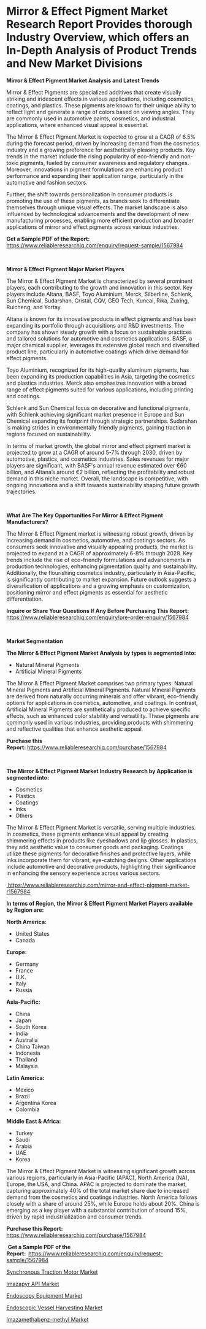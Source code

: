 <p><h1>Mirror & Effect Pigment Market Research Report Provides thorough Industry Overview, which offers an In-Depth Analysis of Product Trends and New Market Divisions</h1></p><p><strong>Mirror & Effect Pigment Market Analysis and Latest Trends</strong></p>
<p><p>Mirror & Effect Pigments are specialized additives that create visually striking and iridescent effects in various applications, including cosmetics, coatings, and plastics. These pigments are known for their unique ability to reflect light and generate a range of colors based on viewing angles. They are commonly used in automotive paints, cosmetics, and industrial applications, where enhanced visual appeal is essential.</p><p>The Mirror & Effect Pigment Market is expected to grow at a CAGR of 6.5% during the forecast period, driven by increasing demand from the cosmetics industry and a growing preference for aesthetically pleasing products. Key trends in the market include the rising popularity of eco-friendly and non-toxic pigments, fueled by consumer awareness and regulatory changes. Moreover, innovations in pigment formulations are enhancing product performance and expanding their application range, particularly in the automotive and fashion sectors.</p><p>Further, the shift towards personalization in consumer products is promoting the use of these pigments, as brands seek to differentiate themselves through unique visual effects. The market landscape is also influenced by technological advancements and the development of new manufacturing processes, enabling more efficient production and broader applications of mirror and effect pigments across various industries.</p></p>
<p><strong>Get a Sample PDF of the Report:&nbsp;</strong> <a href="https://www.reliableresearchiq.com/enquiry/request-sample/1567984">https://www.reliableresearchiq.com/enquiry/request-sample/1567984</a></p>
<p>&nbsp;</p>
<p><strong>Mirror & Effect Pigment Major Market Players</strong></p>
<p><p>The Mirror & Effect Pigment Market is characterized by several prominent players, each contributing to the growth and innovation in this sector. Key players include Altana, BASF, Toyo Aluminium, Merck, Silberline, Schlenk, Sun Chemical, Sudarshan, Cristal, CQV, GEO Tech, Kuncai, Rika, Zuxing, Ruicheng, and Yortay.</p><p>Altana is known for its innovative products in effect pigments and has been expanding its portfolio through acquisitions and R&D investments. The company has shown steady growth with a focus on sustainable practices and tailored solutions for automotive and cosmetics applications. BASF, a major chemical supplier, leverages its extensive global reach and diversified product line, particularly in automotive coatings which drive demand for effect pigments.</p><p>Toyo Aluminium, recognized for its high-quality aluminum pigments, has been expanding its production capabilities in Asia, targeting the cosmetics and plastics industries. Merck also emphasizes innovation with a broad range of effect pigments suited for various applications, including printing and coatings.</p><p>Schlenk and Sun Chemical focus on decorative and functional pigments, with Schlenk achieving significant market presence in Europe and Sun Chemical expanding its footprint through strategic partnerships. Sudarshan is making strides in environmentally friendly pigments, gaining traction in regions focused on sustainability.</p><p>In terms of market growth, the global mirror and effect pigment market is projected to grow at a CAGR of around 5-7% through 2030, driven by automotive, plastics, and cosmetics industries. Sales revenues for major players are significant, with BASF's annual revenue estimated over €60 billion, and Altana’s around €2 billion, reflecting the profitability and robust demand in this niche market. Overall, the landscape is competitive, with ongoing innovations and a shift towards sustainability shaping future growth trajectories.</p></p>
<p>&nbsp;</p>
<p><strong>What Are The Key Opportunities For Mirror & Effect Pigment Manufacturers?</strong></p>
<p><p>The Mirror & Effect Pigment market is witnessing robust growth, driven by increasing demand in cosmetics, automotive, and coatings sectors. As consumers seek innovative and visually appealing products, the market is projected to expand at a CAGR of approximately 6-8% through 2028. Key trends include the rise of eco-friendly formulations and advancements in production technologies, enhancing pigmentation quality and sustainability. Additionally, the flourishing cosmetics industry, particularly in Asia-Pacific, is significantly contributing to market expansion. Future outlook suggests a diversification of applications and a growing emphasis on customization, positioning mirror and effect pigments as essential for aesthetic differentiation.</p></p>
<p><strong>Inquire or Share Your Questions If Any Before Purchasing This Report:</strong> <a href="https://www.reliableresearchiq.com/enquiry/pre-order-enquiry/1567984">https://www.reliableresearchiq.com/enquiry/pre-order-enquiry/1567984</a></p>
<p>&nbsp;</p>
<p><strong>Market Segmentation</strong></p>
<p><strong>The Mirror & Effect Pigment Market Analysis by types is segmented into:</strong></p>
<p><ul><li>Natural Mineral Pigments</li><li>Artificial Mineral Pigments</li></ul></p>
<p><p>The Mirror & Effect Pigment Market comprises two primary types: Natural Mineral Pigments and Artificial Mineral Pigments. Natural Mineral Pigments are derived from naturally occurring minerals and offer vibrant, eco-friendly options for applications in cosmetics, automotive, and coatings. In contrast, Artificial Mineral Pigments are synthetically produced to achieve specific effects, such as enhanced color stability and versatility. These pigments are commonly used in various industries, providing products with shimmering and reflective qualities that enhance aesthetic appeal.</p></p>
<p><strong>Purchase this Report:&nbsp;</strong><a href="https://www.reliableresearchiq.com/purchase/1567984">https://www.reliableresearchiq.com/purchase/1567984</a></p>
<p>&nbsp;</p>
<p><strong>The Mirror & Effect Pigment Market Industry Research by Application is segmented into:</strong></p>
<p><ul><li>Cosmetics</li><li>Plastics</li><li>Coatings</li><li>Inks</li><li>Others</li></ul></p>
<p><p>The Mirror & Effect Pigment Market is versatile, serving multiple industries. In cosmetics, these pigments enhance visual appeal by creating shimmering effects in products like eyeshadows and lip glosses. In plastics, they add aesthetic value to consumer goods and packaging. Coatings utilize these pigments for decorative finishes and protective layers, while inks incorporate them for vibrant, eye-catching designs. Other applications include automotive and decorative products, highlighting their significance in enhancing the sensory experience across various sectors.</p></p>
<p><a href="https://www.reliableresearchiq.com/mirror-and-effect-pigment-market-r1567984">&nbsp;https://www.reliableresearchiq.com/mirror-and-effect-pigment-market-r1567984</a></p>
<p><strong>In terms of Region, the Mirror & Effect Pigment Market Players available by Region are:</strong></p>
<p>
    <p> <strong> North America: </strong>
        <ul>
            <li>United States</li>
            <li>Canada</li>
        </ul>
        </p> 
    <p> <strong> Europe: </strong>
        <ul>
            <li>Germany</li>
            <li>France</li>
            <li>U.K.</li>
            <li>Italy</li>
            <li>Russia</li>
        </ul>
        </p> 
    <p> <strong> Asia-Pacific: </strong>
        <ul>
            <li>China</li>
            <li>Japan</li>
            <li>South Korea</li>
            <li>India</li>
            <li>Australia</li>
            <li>China Taiwan</li>
            <li>Indonesia</li>
            <li>Thailand</li>
            <li>Malaysia</li>
        </ul>
        </p> 
    <p> <strong> Latin America: </strong>
        <ul>
            <li>Mexico</li>
            <li>Brazil</li>
            <li>Argentina Korea</li>
            <li>Colombia</li>
        </ul>
        </p> 
    <p> <strong> Middle East & Africa: </strong>
        <ul>
            <li>Turkey</li>
            <li>Saudi</li>
            <li>Arabia</li>
            <li>UAE</li>
            <li>Korea</li>
        </ul>
    </p>
    </p>
<p><p>The Mirror & Effect Pigment Market is witnessing significant growth across various regions, particularly in Asia-Pacific (APAC), North America (NA), Europe, the USA, and China. APAC is projected to dominate the market, capturing approximately 40% of the total market share due to increased demand from the cosmetics and coatings industries. North America follows closely with a share of around 25%, while Europe holds about 20%. China is emerging as a key player with a substantial contribution of around 15%, driven by rapid industrialization and consumer trends.</p></p>
<p><strong>Purchase this Report: </strong><a href="https://www.reliableresearchiq.com/purchase/1567984">https://www.reliableresearchiq.com/purchase/1567984</a></p>
<p>&nbsp;<strong>Get a Sample PDF of the Report:&nbsp;&nbsp;</strong><a href="https://www.reliableresearchiq.com/enquiry/request-sample/1567984">https://www.reliableresearchiq.com/enquiry/request-sample/1567984</a></p>
<p><strong></strong></p>
<p><p><a href="https://medium.com/@khkjaxbn36/driving-market-forces-in-the-synchronous-traction-motor-market-market-trends-and-future-forecasts-609e5300b959">Synchronous Traction Motor Market</a></p><p><a href="https://issuu.com/reportprime-2/docs/imazapyr-api-market-size-2030.pptx_a226c04770794a">Imazapyr API Market</a></p><p><a href="https://www.linkedin.com/pulse/global-endoscopy-equipment-market-size-expected-experience-gvspe?trackingId=zPSRzQ1uSc2SJ29gz8v3TQ%3D%3D">Endoscopy Equipment Market</a></p><p><a href="https://www.linkedin.com/pulse/global-endoscopic-vessel-harvesting-market-status-jd9be">Endoscopic Vessel Harvesting Market</a></p><p><a href="https://issuu.com/reportprime-2/docs/imazamethabenz-methyl-market-size-2_0c15f4f0866c35">Imazamethabenz-methyl Market</a></p></p>